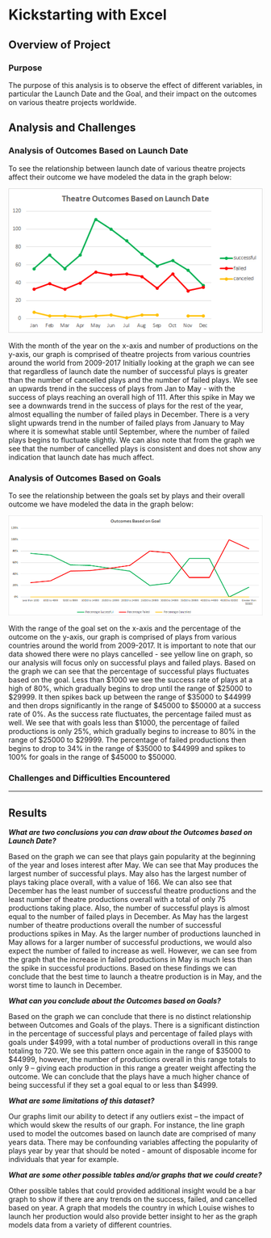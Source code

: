 # Kickstarting with Excel

## Overview of Project

### Purpose

The purpose of this analysis is to observe the effect of different variables, in particular the Launch Date and the Goal, and their impact on the outcomes on various theatre projects worldwide.

## Analysis and Challenges

### Analysis of Outcomes Based on Launch Date
To see the relationship between launch date of various theatre projects affect their outcome we have modeled the data in the graph below: 

<p align="center">
<img src=https://github.com/smanowar/-kickstarter-analysis/blob/main/theatre_outcomes_vs_launch.png>
</p>

With the month of the year on the x-axis and number of productions on the y-axis, our graph is comprised of theatre projects from various countries around the world from 2009-2017
Initially looking at the graph we can see that regardless of launch date the number of successful plays is greater than the number of cancelled plays and the number of failed plays. 
We see an upwards trend in the success of plays from Jan to May - with the success of plays reaching an overall high of 111. After this spike in May we see a downwards trend in the success of plays for the rest of the year, almost equalling the number of failed plays in December. 
There is a very slight upwards trend in the number of failed plays from January to May where it is somewhat stable until September, where the number of failed plays begins to fluctuate slightly.
We can also note that from the graph we see that the number of cancelled plays is consistent and does not show any indication that launch date has much affect. 

### Analysis of Outcomes Based on Goals
To see the relationship between the goals set by plays and their overall outcome we have modeled the data in the graph below: 

<p align="center">
<img src = https://github.com/smanowar/-kickstarter-analysis/blob/main/outcomes_vs_goals.png>
</p>

With the range of the goal set on the x-axis and the percentage of the outcome on the y-axis, our graph is comprised of plays from various countries around the world from 2009-2017.
It is important to note that our data showed there were no plays cancelled - see yellow line on graph, so our analysis will focus only on successful plays and failed plays.
Based on the graph we can see that the percentage of successful plays fluctuates based on the goal. Less than $1000 we see the success rate of plays at a high of 80%, which gradually begins to drop until the range of $25000 to $29999. It then spikes back up between the range of $35000 to $44999 and then drops significantly in the range of $45000 to $50000 at a success rate of 0%.
As the success rate fluctuates, the percentage failed must as well. We see that with goals less than $1000, the percentage of failed productions is only 25%, which gradually begins to increase to 80% in the range of $25000 to $29999. The percentage of failed productions then begins to drop to 34% in the range of $35000 to $44999 and spikes to 100% for goals in the range of $45000 to $50000.

### Challenges and Difficulties Encountered
****

## Results

***What are two conclusions you can draw about the Outcomes based on Launch Date?***

Based on the graph we can see that plays gain popularity at the beginning of the year and loses interest after May. We can see that May produces the largest number of successful plays. May also has the largest number of plays taking place overall, with a value of 166. 
We can also see that December has the least number of successful theatre productions and the least number of theatre productions overall with a total of only 75 productions taking place. Also, the number of successful plays is almost equal to the number of failed plays in December.
As May has the largest number of theatre productions overall the number of successful productions spikes in May. As the larger number of productions launched in May allows for a larger number of successful productions, we would also expect the number of failed to increase as well. However, we can see from the graph that the increase in failed productions in May is much less than the spike in successful productions. Based on these findings we can conclude that the best time to launch a theatre production is in May, and the worst time to launch in December.

***What can you conclude about the Outcomes based on Goals?***

Based on the graph we can conclude that there is no distinct relationship between Outcomes and Goals of the plays. There is a significant distinction in the percentage of successful plays and percentage of failed plays with goals under $4999, with a total number of productions overall in this range totaling to 720. We see this pattern once again in the range of $35000 to $44999, however, the number of productions overall in this range totals to only 9 – giving each production in this range a greater weight affecting the outcome.
We can conclude that the plays have a much higher chance of being successful if they set a goal equal to or less than $4999. 

***What are some limitations of this dataset?***

Our graphs limit our ability to detect if any outliers exist – the impact of which would skew the results of our graph. For instance, the line graph used to model the outcomes based on launch date are comprised of many years data. There may be confounding variables affecting the popularity of plays year by year that should be noted - amount of disposable income for individuals that year for example. 

***What are some other possible tables and/or graphs that we could create?***

Other possible tables that could provided additional insight would be a bar graph to show if there are any trends on the success, failed, and cancelled based on year.
A graph that models the country in which Louise wishes to launch her production would also provide better insight to her as the graph models data from a variety of different countries. 

